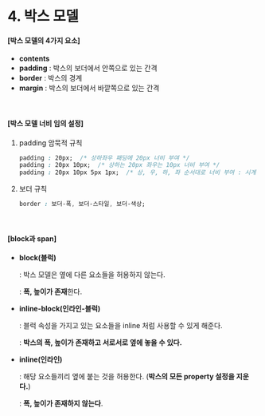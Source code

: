 # 4. 박스 모델

#### [박스 모델의 4가지 요소]

- **contents**
- **padding** : 박스의 보더에서 안쪽으로 있는 간격
- **border** : 박스의 경계
- **margin** : 박스의 보더에서 바깥쪽으로 있는 간격

<br>

#### [박스 모델 너비 임의 설정]

1. padding 암묵적 규칙

   ```css
   padding : 20px;  /* 상하좌우 패딩에 20px 너비 부여 */
   padding : 20px 10px;  /* 상하는 20px 좌우는 10px 너비 부여 */
   padding : 20px 10px 5px 1px;  /* 상, 우, 하, 좌 순서대로 너비 부여 : 시계 생각*/
   ```

2. 보더 규칙

   ```css
   border : 보더-폭, 보더-스타일, 보더-색상;
   ```

<br>

#### [block과 span]

- **block(블럭)** 

  : 박스 모델은 옆에 다른 요소들을 허용하지 않는다.

  : **폭, 높이가 존재**한다.

- **inline-block(인라인-블럭)** 

  : 블럭 속성을 가지고 있는 요소들을 inline 처럼 사용할 수 있게 해준다.

  : **박스의 폭, 높이가 존재하고 서로서로 옆에 놓을 수 있다.**

- **inline(인라인)** 

  : 해당 요소들끼리 옆에 붙는 것을 허용한다. (**박스의 모든 property 설정을 지운다.**)

  : **폭, 높이가 존재하지 않는다**.

